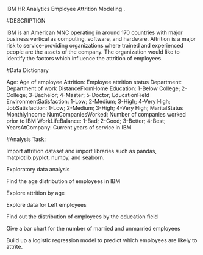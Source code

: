 IBM HR Analytics Employee Attrition Modeling .

#DESCRIPTION

IBM is an American MNC operating in around 170 countries with major business vertical as computing, software, and hardware. Attrition is a major risk to service-providing organizations where trained and experienced people are the assets of the company. The organization would like to identify the factors which influence the attrition of employees.

#Data Dictionary

Age: Age of employee Attrition: Employee attrition status Department: Department of work DistanceFromHome Education: 1-Below College; 2- College; 3-Bachelor; 4-Master; 5-Doctor; EducationField EnvironmentSatisfaction: 1-Low; 2-Medium; 3-High; 4-Very High; JobSatisfaction: 1-Low; 2-Medium; 3-High; 4-Very High; MaritalStatus MonthlyIncome NumCompaniesWorked: Number of companies worked prior to IBM WorkLifeBalance: 1-Bad; 2-Good; 3-Better; 4-Best; YearsAtCompany: Current years of service in IBM

#Analysis Task:

Import attrition dataset and import libraries such as pandas, matplotlib.pyplot, numpy, and seaborn.

Exploratory data analysis

Find the age distribution of employees in IBM

Explore attrition by age

Explore data for Left employees

Find out the distribution of employees by the education field

Give a bar chart for the number of married and unmarried employees

Build up a logistic regression model to predict which employees are likely to attrite.
